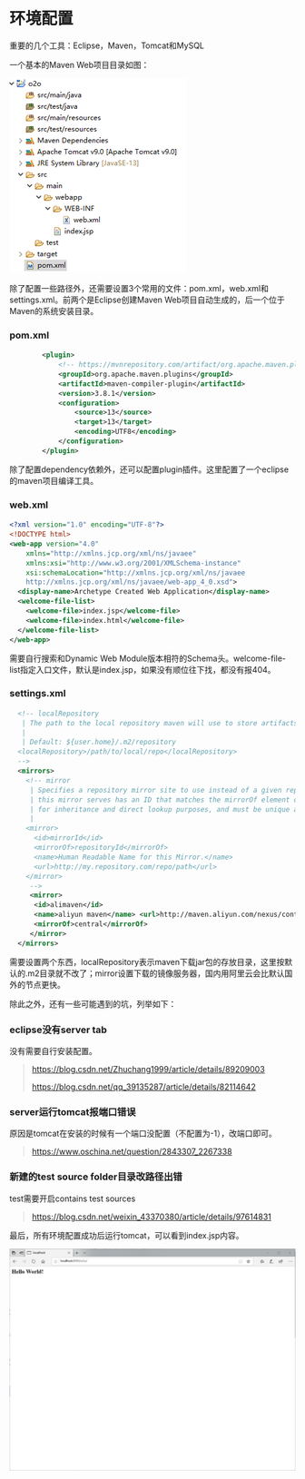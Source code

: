 # 环境配置

重要的几个工具：Eclipse，Maven，Tomcat和MySQL

一个基本的Maven Web项目目录如图：

<img src="./screenshots/chapter1/dir.png" style="margin-left:0;" />

除了配置一些路径外，还需要设置3个常用的文件：pom.xml，web.xml和settings.xml。前两个是Eclipse创建Maven Web项目自动生成的，后一个位于Maven的系统安装目录。

### pom.xml

``` xml
        <plugin>
        	<!-- https://mvnrepository.com/artifact/org.apache.maven.plugins/maven-compiler-plugin -->
		    <groupId>org.apache.maven.plugins</groupId>
		    <artifactId>maven-compiler-plugin</artifactId>
		    <version>3.8.1</version>
		    <configuration>
		    	<source>13</source>
		    	<target>13</target>
		    	<encoding>UTF8</encoding>
		    </configuration>
        </plugin>
```

除了配置dependency依赖外，还可以配置plugin插件。这里配置了一个eclipse的maven项目编译工具。

### web.xml

``` xml
<?xml version="1.0" encoding="UTF-8"?>
<!DOCTYPE html>
<web-app version="4.0" 
    xmlns="http://xmlns.jcp.org/xml/ns/javaee"
    xmlns:xsi="http://www.w3.org/2001/XMLSchema-instance"
    xsi:schemaLocation="http://xmlns.jcp.org/xml/ns/javaee　　　    　 　　
    http://xmlns.jcp.org/xml/ns/javaee/web-app_4_0.xsd">
  <display-name>Archetype Created Web Application</display-name>
  <welcome-file-list>
  	<welcome-file>index.jsp</welcome-file>
  	<welcome-file>index.html</welcome-file>
  </welcome-file-list>
</web-app>
```

需要自行搜索和Dynamic Web Module版本相符的Schema头。welcome-file-list指定入口文件，默认是index.jsp，如果没有顺位往下找，都没有报404。

### settings.xml

``` xml
  <!-- localRepository
   | The path to the local repository maven will use to store artifacts.
   |
   | Default: ${user.home}/.m2/repository
  <localRepository>/path/to/local/repo</localRepository>
  -->
  <mirrors>
    <!-- mirror
     | Specifies a repository mirror site to use instead of a given repository. The repository that
     | this mirror serves has an ID that matches the mirrorOf element of this mirror. IDs are used
     | for inheritance and direct lookup purposes, and must be unique across the set of mirrors.
     |
    <mirror>
      <id>mirrorId</id>
      <mirrorOf>repositoryId</mirrorOf>
      <name>Human Readable Name for this Mirror.</name>
      <url>http://my.repository.com/repo/path</url>
    </mirror>
     -->
     <mirror>
      <id>alimaven</id>
      <name>aliyun maven</name> <url>http://maven.aliyun.com/nexus/content/groups/public/</url>
      <mirrorOf>central</mirrorOf>
     </mirror> 
  </mirrors>
```

需要设置两个东西，localRepository表示maven下载jar包的存放目录，这里按默认的.m2目录就不改了；mirror设置下载的镜像服务器，国内用阿里云会比默认国外的节点更快。

除此之外，还有一些可能遇到的坑，列举如下：

### eclipse没有server tab

没有需要自行安装配置。

> https://blog.csdn.net/Zhuchang1999/article/details/89209003
>
> https://blog.csdn.net/qq_39135287/article/details/82114642

### server运行tomcat报端口错误

原因是tomcat在安装的时候有一个端口没配置（不配置为-1），改端口即可。

> https://www.oschina.net/question/2843307_2267338

### 新建的test source folder目录改路径出错

test需要开启contains test sources

> https://blog.csdn.net/weixin_43370380/article/details/97614831

最后，所有环境配置成功后运行tomcat，可以看到index.jsp内容。

<img src="./screenshots/chapter1/hello.png" style="zoom:75%;margin-left:0;" />



